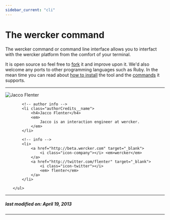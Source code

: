 ```yaml
---
sidebar_current: "cli"
---
```


# The wercker command

The wercker command or command line interface allows you to interfact with the wercker platform from the comfort of your terminal.

It is open source so feel free to [fork](https://github.com/wercker/wercker-cli) it and improve upon it. We'd also welcome any ports to other programming languages such as Ruby. In the mean time you can read about [how to install](/articles/cli/installation.html) the tool and the [commands](/articles/cli/commands.html) it supports.

-------

<div class="authorCredits">
    <span class="profile-picture">
        <img src="https://secure.gravatar.com/avatar/7d9ef3d3f6911e6e4f9c51f6d99c48f8?d=identicon&s=192" alt="Jacco Flenter"/>
    </span>
    <ul class="authorCredits">

        <!-- author info -->
        <li class="authorCredits__name">
            <h4>Jacco Flenter</h4>
            <em>
                Jacco is an interaction engineer at wercker.
            </em>
        </li>

        <!-- info -->
        <li>
            <a href="http://beta.wercker.com" target="_blank">
                <i class="icon-company"></i> <em>wercker</em>
            </a>
            <a href="http://twitter.com/flenter" target="_blank">
                <i class="icon-twitter"></i>
                <em> flenter</em>
            </a>
        </li>

    </ul>
</div>

-------
##### last modified on: April 19, 2013
-------